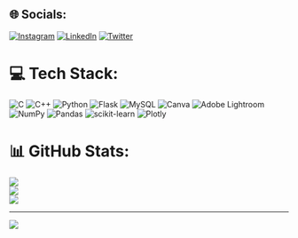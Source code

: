 
## 🌐 Socials:
[![Instagram](https://img.shields.io/badge/Instagram-%23E4405F.svg?logo=Instagram&logoColor=white)](https://instagram.com/yashnii_a4) [![LinkedIn](https://img.shields.io/badge/LinkedIn-%230077B5.svg?logo=linkedin&logoColor=white)](https://linkedin.com/in/yashnikesharwani) [![Twitter](https://img.shields.io/badge/Twitter-%231DA1F2.svg?logo=Twitter&logoColor=white)](https://twitter.com/yashnikesharwani) 

# 💻 Tech Stack:
![C](https://img.shields.io/badge/c-%2300599C.svg?style=for-the-badge&logo=c&logoColor=white) ![C++](https://img.shields.io/badge/c++-%2300599C.svg?style=for-the-badge&logo=c%2B%2B&logoColor=white) ![Python](https://img.shields.io/badge/python-3670A0?style=for-the-badge&logo=python&logoColor=ffdd54) ![Flask](https://img.shields.io/badge/flask-%23000.svg?style=for-the-badge&logo=flask&logoColor=white) ![MySQL](https://img.shields.io/badge/mysql-%2300f.svg?style=for-the-badge&logo=mysql&logoColor=white) ![Canva](https://img.shields.io/badge/Canva-%2300C4CC.svg?style=for-the-badge&logo=Canva&logoColor=white) ![Adobe Lightroom](https://img.shields.io/badge/Adobe%20Lightroom-31A8FF.svg?style=for-the-badge&logo=Adobe%20Lightroom&logoColor=white) ![NumPy](https://img.shields.io/badge/numpy-%23013243.svg?style=for-the-badge&logo=numpy&logoColor=white) ![Pandas](https://img.shields.io/badge/pandas-%23150458.svg?style=for-the-badge&logo=pandas&logoColor=white) ![scikit-learn](https://img.shields.io/badge/scikit--learn-%23F7931E.svg?style=for-the-badge&logo=scikit-learn&logoColor=white) ![Plotly](https://img.shields.io/badge/Plotly-%233F4F75.svg?style=for-the-badge&logo=plotly&logoColor=white)
# 📊 GitHub Stats:
![](https://github-readme-stats.vercel.app/api?username=yashnikesharwani&theme=dark&hide_border=false&include_all_commits=false&count_private=false)<br/>
![](https://github-readme-streak-stats.herokuapp.com/?user=yashnikesharwani&theme=dark&hide_border=false)<br/>
![](https://github-readme-stats.vercel.app/api/top-langs/?username=yashnikesharwani&theme=dark&hide_border=false&include_all_commits=false&count_private=false&layout=compact)

---
[![](https://visitcount.itsvg.in/api?id=yashnikesharwani&icon=0&color=12)](https://visitcount.itsvg.in)

<!-- Proudly created with GPRM ( https://gprm.itsvg.in ) -->
